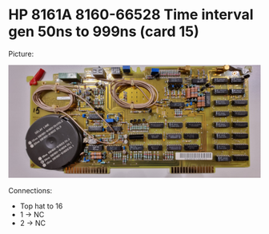 # HP 8161A 8160-66528 Time interval gen 50ns to 999ns (card 15)

Picture:

![](./attachments/15-66528.jpg)

Connections:

- Top hat to 16
- 1 → NC
- 2 → NC